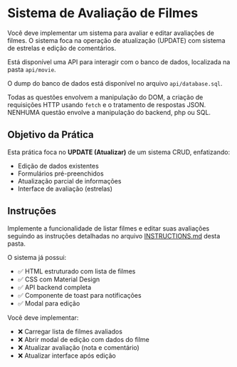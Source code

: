 # Sistema de Avaliação de Filmes

Você deve implementar um sistema para avaliar e editar avaliações de filmes. O sistema foca na operação de atualização (UPDATE) com sistema de estrelas e edição de comentários.

Está disponível uma API para interagir com o banco de dados, localizada na pasta `api/movie`.

O dump do banco de dados está disponível no arquivo `api/database.sql`.

Todas as questões envolvem a manipulação do DOM, a criação de requisições HTTP usando `fetch` e o tratamento de respostas JSON. NENHUMA questão envolve a manipulação do backend, php ou SQL.

## Objetivo da Prática

Esta prática foca no **UPDATE (Atualizar)** de um sistema CRUD, enfatizando:
- Edição de dados existentes
- Formulários pré-preenchidos
- Atualização parcial de informações
- Interface de avaliação (estrelas)

## Instruções

Implemente a funcionalidade de listar filmes e editar suas avaliações seguindo as instruções detalhadas no arquivo [INSTRUCTIONS.md](INSTRUCTIONS.md) desta pasta.

O sistema já possui:
- ✅ HTML estruturado com lista de filmes
- ✅ CSS com Material Design  
- ✅ API backend completa
- ✅ Componente de toast para notificações
- ✅ Modal para edição

Você deve implementar:
- ❌ Carregar lista de filmes avaliados
- ❌ Abrir modal de edição com dados do filme
- ❌ Atualizar avaliação (nota e comentário)
- ❌ Atualizar interface após edição
